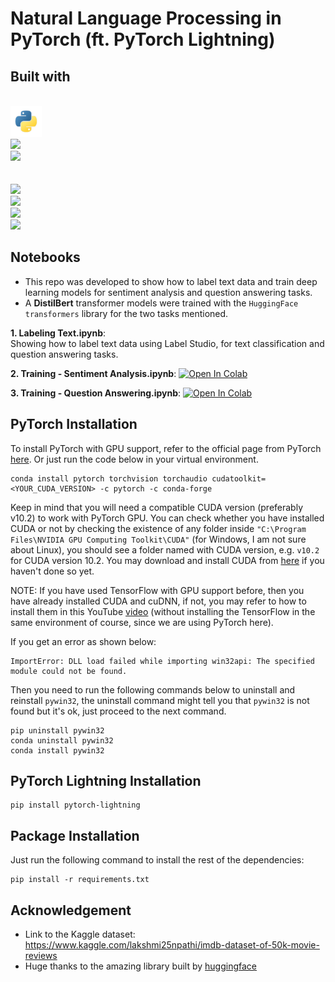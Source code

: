 # Natural Language Processing in PyTorch (ft. PyTorch Lightning)

## Built with
<code>
<img height="50" src="https://raw.githubusercontent.com/github/explore/80688e429a7d4ef2fca1e82350fe8e3517d3494d/topics/python/python.png">
<img height="50" src="https://raw.githubusercontent.com/numpy/numpy/7e7f4adab814b223f7f917369a72757cd28b10cb/branding/icons/numpylogo.svg">
<img height="50" src="https://raw.githubusercontent.com/pandas-dev/pandas/761bceb77d44aa63b71dda43ca46e8fd4b9d7422/web/pandas/static/img/pandas.svg">
<br>
<img height="50" src="https://upload.wikimedia.org/wikipedia/commons/thumb/0/05/Scikit_learn_logo_small.svg/1280px-Scikit_learn_logo_small.svg.png">
<img height="50" src="https://miro.medium.com/max/691/0*xXUYOs5MWWenxoNz">
<img height="50" src="https://github.com/PyTorchLightning/pytorch-lightning/blob/master/docs/source/_static/images/logo.png?raw=true">
<img height="50" src="https://image4.owler.com/logo/hugging-face_owler_20191218_073707_original.png">
</code>

## Notebooks
- This repo was developed to show how to label text data and train deep learning models for sentiment analysis and question answering tasks.
- A **DistilBert** transformer models were trained with the `HuggingFace` `transformers` library for the two tasks mentioned.

**1. Labeling Text.ipynb**:<br>
Showing how to label text data using Label Studio, for text classification and question answering tasks.

**2. Training - Sentiment Analysis.ipynb**: [![Open In Colab](https://colab.research.google.com/assets/colab-badge.svg)](https://colab.research.google.com/drive/1ecwNoxd2jMAJyzrcMpvIjJkgOgPpONrr?usp=sharing) <br>

**3. Training - Question Answering.ipynb**: [![Open In Colab](https://colab.research.google.com/assets/colab-badge.svg)](https://colab.research.google.com/drive/1wKX1GUjEhjuc0V0UnnR7z1g5ePITD3lk?usp=sharing) <br>


## PyTorch Installation
To install PyTorch with GPU support, refer to the official page from PyTorch [here](https://pytorch.org/get-started/locally/). Or just run the code below in your virtual environment.

```
conda install pytorch torchvision torchaudio cudatoolkit=<YOUR_CUDA_VERSION> -c pytorch -c conda-forge
```

Keep in mind that you will need a compatible CUDA version (preferably v10.2) to work with PyTorch GPU. You can check whether you have installed CUDA or not by checking the existence of any folder inside `"C:\Program Files\NVIDIA GPU Computing Toolkit\CUDA"` (for Windows, I am not sure about Linux), you should see a folder named with CUDA version, e.g. `v10.2` for CUDA version 10.2. You may download and install CUDA from [here](https://developer.nvidia.com/cuda-downloads) if you haven't done so yet. 

NOTE: If you have used TensorFlow with GPU support before, then you have already installed CUDA and cuDNN, if not, you may refer to how to install them in this YouTube [video](https://youtu.be/hHWkvEcDBO0) (without installing the TensorFlow in the same environment of course, since we are using PyTorch here).

If you get an error as shown below:
```
ImportError: DLL load failed while importing win32api: The specified module could not be found.
```
Then you need to run the following commands below to uninstall and reinstall `pywin32`, the uninstall command might tell you that `pywin32` is not found but it's ok, just proceed to the next command.
```
pip uninstall pywin32
conda uninstall pywin32
conda install pywin32
```

## PyTorch Lightning Installation
```
pip install pytorch-lightning
```

## Package Installation
Just run the following command to install the rest of the dependencies:

```
pip install -r requirements.txt
```

## Acknowledgement
- Link to the Kaggle dataset: https://www.kaggle.com/lakshmi25npathi/imdb-dataset-of-50k-movie-reviews
- Huge thanks to the amazing library built by [huggingface](https://github.com/huggingface/transformers)